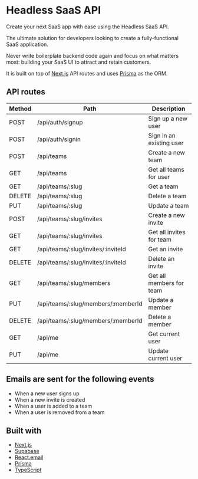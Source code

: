 # Headless SaaS API

Create your next SaaS app with ease using the Headless SaaS API.

The ultimate solution for developers looking to create a fully-functional SaaS application.

Never write boilerplate backend code again and focus on what matters most: building your SaaS UI to attract and retain customers.

It is built on top of [Next.js](https://nextjs.org/) API routes and uses [Prisma](https://www.prisma.io/) as the ORM.

## API routes

| Method | Path                               | Description              |
| ------ | ---------------------------------- | ------------------------ |
| POST   | /api/auth/signup                   | Sign up a new user       |
| POST   | /api/auth/signin                   | Sign in an existing user |
| POST   | /api/teams                         | Create a new team        |
| GET    | /api/teams                         | Get all teams for user   |
| GET    | /api/teams/:slug                   | Get a team               |
| DELETE | /api/teams/:slug                   | Delete a team            |
| PUT    | /api/teams/:slug                   | Update a team            |
| POST   | /api/teams/:slug/invites           | Create a new invite      |
| GET    | /api/teams/:slug/invites           | Get all invites for team |
| GET    | /api/teams/:slug/invites/:inviteId | Get an invite            |
| DELETE | /api/teams/:slug/invites/:inviteId | Delete an invite         |
| GET    | /api/teams/:slug/members           | Get all members for team |
| PUT    | /api/teams/:slug/members/:memberId | Update a member          |
| DELETE | /api/teams/:slug/members/:memberId | Delete a member          |
| GET    | /api/me                            | Get current user         |
| PUT    | /api/me                            | Update current user      |

## Emails are sent for the following events

- When a new user signs up
- When a new invite is created
- When a user is added to a team
- When a user is removed from a team

## Built with

- [Next.js](https://nextjs.org/)
- [Supabase](https://supabase.io/)
- [React.email](https://react.email/)
- [Prisma](https://www.prisma.io/)
- [TypeScript](https://www.typescriptlang.org/)
